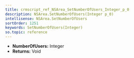 ```yaml
---
title: crmscript_ref_NSArea_SetNumberOfUsers_Integer_p_0
description: NSArea.SetNumberOfUsers(Integer p_0)
intellisense: NSArea.SetNumberOfUsers
sortOrder: 1251
keywords: SetNumberOfUsers(Integer)
so.topic: reference
---
```



* **NumberOfUsers:** Integer
* **Returns:** Void


